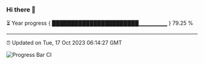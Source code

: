 ### Hi there 👋

⏳ Year progress { ███████████████████████▁▁▁▁▁▁▁ } 79.25 %

---

⏰ Updated on Tue, 17 Oct 2023 06:14:27 GMT

![Progress Bar CI](https://github.com/liununu/liununu/workflows/Progress%20Bar%20CI/badge.svg)
